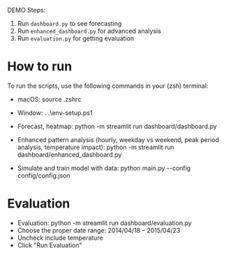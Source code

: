 DEMO Steps:
1. Run `dashboard.py` to see forecasting
2. Run `enhanced_dashboard.py` for advanced analysis
3. Run `evaluation.py` for getting evaluation

# How to run
To run the scripts, use the following commands in your (zsh) terminal:
- macOS: source .zshrc
- Window: . .\env-setup.ps1



- Forecast, heatmap: python -m streamlit run dashboard/dashboard.py
- Enhanced pattern analysis (hourly, weekday vs weekend, peak period analysis, temperature impact): python -m streamlit run dashboard/enhanced_dashboard.py
- Simulate and train model with data: python main.py --config config/config.json


# Evaluation
- Evaluation: python -m streamlit run dashboard/evaluation.py
- Choose the proper date range: 2014/04/18 – 2015/04/23
- Uncheck include temperature
- Click "Run Evaluation"